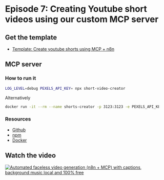 # Episode 7: Creating Youtube short videos using our custom MCP server

## Get the template

- [Template: Create youtube shorts using MCP + n8n](youtube_shorts_with_mcp_server.json)

## MCP server

### How to run it

```bash
LOG_LEVEL=debug PEXELS_API_KEY= npx short-video-creator
```

Alternatively

```bash
docker run -it --rm --name shorts-creator -p 3123:3123 -e PEXELS_API_KEY=-e LOG_LEVEL=trace short-video-creator-short-creator
```

### Resources

- [Github](https://github.com/gyoridavid/short-video-maker)
- [npm](https://www.npmjs.com/package/short-video-maker)
- [Docker](https://hub.docker.com/r/gyoridavid/short-video-maker)

## Watch the video

[![Automated faceless video generation (n8n + MCP) with captions, background music local and 100% free](https://img.youtube.com/vi/jzsQpn-AciM/0.jpg)](https://www.youtube.com/watch?v=jzsQpn-AciM)
